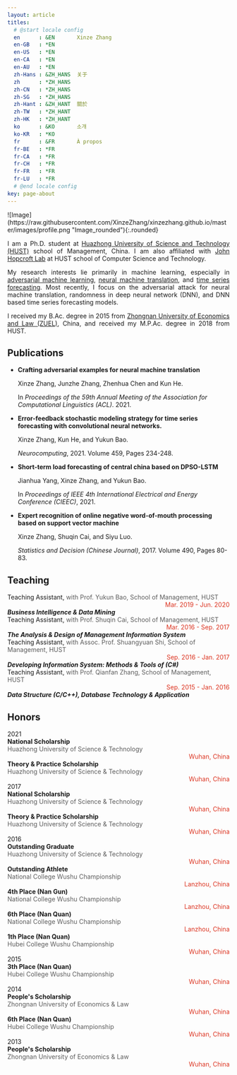 ```yaml
---
layout: article
titles:
  # @start locale config
  en      : &EN       Xinze Zhang
  en-GB   : *EN
  en-US   : *EN
  en-CA   : *EN
  en-AU   : *EN
  zh-Hans : &ZH_HANS  关于
  zh      : *ZH_HANS
  zh-CN   : *ZH_HANS
  zh-SG   : *ZH_HANS
  zh-Hant : &ZH_HANT  關於
  zh-TW   : *ZH_HANT
  zh-HK   : *ZH_HANT
  ko      : &KO       소개
  ko-KR   : *KO
  fr      : &FR       À propos
  fr-BE   : *FR
  fr-CA   : *FR
  fr-CH   : *FR
  fr-FR   : *FR
  fr-LU   : *FR
  # @end locale config
key: page-about
---
```


<div class="grid-container">
<div class="grid grid--p-2">
<div class="cell cell--12 cell--md-3 " markdown='1'>
![Image](https://raw.githubusercontent.com/XinzeZhang/xinzezhang.github.io/master/images/profile.png "Image_rounded"){:.rounded}
</div>
<div class="cell cell--12 cell--md-auto" style="text-align: justify"   markdown='1'>

I am a Ph.D. student at [Huazhong University of Science and Technology (HUST)](http://english.hust.edu.cn/) school of Management, China. I am also affiliated with [John Hopcroft Lab](http://mathcenter.hust.edu.cn/Research_Groups/John_Hopcroft_Lab_for_Data_Science.htm) at HUST school of Computer Science and Technology.

My research interests lie primarily in machine learning, especially in [adversarial machine learning](https://en.wikipedia.org/wiki/Adversarial_machine_learning), [neural machine translation](https://en.wikipedia.org/wiki/Neural_machine_translation), and [time series forecasting](https://en.wikipedia.org/wiki/Time_series#Prediction_and_forecasting). Most recently, I focus on the adversarial attack for neural machine translation, randomness in deep neural network (DNN), and DNN based time series forecasting models.

I received my B.Ac. degree in 2015 from [Zhongnan University of Economics and Law (ZUEL)](http://www.zuel.edu.cn/), China, and received my M.P.Ac. degree in 2018 from HUST.
</div>
</div>
</div>

## Publications

- **Crafting adversarial examples for neural machine translation**

    Xinze Zhang, Junzhe Zhang, Zhenhua Chen and Kun He.

    In *Proceedings of the 59th Annual Meeting of the Association for Computational Linguistics (ACL)*. 2021.

- **Error-feedback stochastic modeling strategy for time series forecasting with convolutional neural networks.**

    Xinze Zhang, Kun He, and Yukun Bao.

    *Neurocomputing*, 2021. Volume 459, Pages 234-248.

- **Short-term load forecasting of central china based on DPSO-LSTM**

    Jianhua Yang, Xinze Zhang, and Yukun Bao.

    In *Proceedings of IEEE 4th International Electrical and Energy Conference (CIEEC)*, 2021.

- **Expert recognition of online negative word-of-mouth processing based on support vector machine**

    Xinze Zhang, Shuqin Cai, and Siyu Luo.

    *Statistics and Decision (Chinese Journal)*, 2017. Volume 490, Pages 80-83.


## Teaching

<div class="grid grid--px-1">

<div class="cell cell--12 cell--md-9 " style="text-align: left" >
Teaching Assistant, 
<font color="#5D5D5D">
with Prof. Yukun Bao, School of Management, HUST
</font>
</div>
<div class="cell cell--12 cell--md-3 "  style="text-align: right;color:#DC3522">
Mar. 2019 - Jun. 2020
</div>
<div class="cell cell--12 cell--md-1" >
</div>
<div class="cell cell--12 cell--md-11" style="text-align: left" >
<i><b>Business Intelligence & Data Mining</b></i>
</div>

<div class="cell cell--12 cell--md-9 " style="text-align: left;display: inline-block;"  >
Teaching Assistant,
<font color="#5D5D5D">
with Prof. Shuqin Cai, School of Management, HUST
</font>
</div>
<div class="cell cell--12 cell--md-3 "  style="text-align: right;color:#DC3522">
Mar. 2016 - Sep. 2017
</div>
<div class="cell cell--12 cell--md-1" >
</div>
<div class="cell cell--12 cell--md-11" style="text-align: left" >
<i><b>The Analysis & Design of Management Information System</b></i>
</div>

<div class="cell cell--12 cell--md-9 " style="text-align: left" >
Teaching Assistant,
<font color="#5D5D5D">
with Assoc. Prof. Shuangyuan Shi, School of Management, HUST
</font>
</div>
<div class="cell cell--12 cell--md-3 "  style="text-align: right;color:#DC3522">
Sep. 2016 - Jan. 2017
</div>
<div class="cell cell--12 cell--md-1 " ></div>
<div class="cell cell--12 cell--md-11" style="text-align: left" >
<i><b>Developing Information System: Methods & Tools of  (C#)</b></i>
</div>

<div class="cell cell--12 cell--md-9 " style="text-align: left" >
Teaching Assistant,
<font color="#5D5D5D">
with Prof. Qianfan Zhang, School of Management, HUST
</font>
</div>
<div class="cell cell--12 cell--md-3 "  style="text-align: right;color:#DC3522">
Sep. 2015 - Jan. 2016
</div>
<div class="cell cell--12 cell--md-1 " ></div>
<div class="cell cell--12 cell--md-11" style="text-align: left" >
<i><b>Data Structure (C/C++), Database Technology & Application</b></i>
</div>

</div>

## Honors 

<div class="grid-container">
<div class="grid grid--px-1">

<div class="cell cell--12 cell--md-1 " >
2021
</div>
<div class="cell cell--12 cell--md-4" style="text-align: justify">
<b>National Scholarship</b>
</div>
<div class="cell cell--12 cell--md-5" style="text-align: justify;color:#5D5D5D" >
Huazhong University of Science & Technology
</div>
<div class="cell cell--12 cell--md-2" style="text-align: right;color:#DC3522" >
Wuhan, China
</div>

<div class="cell cell--12 cell--md-1 " >
</div>
<div class="cell cell--12 cell--md-4" style="text-align: justify" >
<b>Theory & Practice Scholarship</b>
</div>
<div class="cell cell--12 cell--md-5" style="text-align: justify;color:#5D5D5D" >
Huazhong University of Science & Technology
</div>
<div class="cell cell--12 cell--md-2" style="text-align: right;color:#DC3522" >
Wuhan, China
</div>

<div class="cell cell--12 cell--md-1 " >
2017
</div>
<div class="cell cell--12 cell--md-4" style="text-align: justify" >
<b>National Scholarship</b>
</div>
<div class="cell cell--12 cell--md-5" style="text-align: justify;color:#5D5D5D" >
Huazhong University of Science & Technology
</div>
<div class="cell cell--12 cell--md-2" style="text-align: right;color:#DC3522" >
Wuhan, China
</div>

<div class="cell cell--12 cell--md-1 " >

</div>
<div class="cell cell--12 cell--md-4" style="text-align: justify" >
<b>Theory & Practice Scholarship</b>
</div>
<div class="cell cell--12 cell--md-5" style="text-align: justify;color:#5D5D5D" >
Huazhong University of Science & Technology
</div>
<div class="cell cell--12 cell--md-2" style="text-align: right;color:#DC3522" >
Wuhan, China
</div>

<div class="cell cell--12 cell--md-1 " >
2016
</div>
<div class="cell cell--12 cell--md-4" style="text-align: justify" >
<b>Outstanding Graduate </b>
</div>
<div class="cell cell--12 cell--md-5" style="text-align: justify;color:#5D5D5D" >
Huazhong University of Science & Technology
</div>
<div class="cell cell--12 cell--md-2" style="text-align: right;color:#DC3522" >
Wuhan, China
</div>

<div class="cell cell--12 cell--md-1 " >

</div>
<div class="cell cell--12 cell--md-4" style="text-align: justify" >
<b>Outstanding Athlete </b>
</div>
<div class="cell cell--12 cell--md-5" style="text-align: justify;color:#5D5D5D" >
National College Wushu Championship
</div>
<div class="cell cell--12 cell--md-2" style="text-align: right;color:#DC3522" >
Lanzhou, China
</div>


<div class="cell cell--12 cell--md-1 " >

</div>
<div class="cell cell--12 cell--md-4" style="text-align: justify" >
<b>4th Place (Nan Gun)</b>
</div>
<div class="cell cell--12 cell--md-5" style="text-align: justify;color:#5D5D5D" >
National College Wushu Championship
</div>
<div class="cell cell--12 cell--md-2" style="text-align: right;color:#DC3522" >
Lanzhou, China
</div>

<div class="cell cell--12 cell--md-1 " >

</div>
<div class="cell cell--12 cell--md-4" style="text-align: justify" >
<b>6th Place (Nan Quan)</b>
</div>
<div class="cell cell--12 cell--md-5" style="text-align: justify;color:#5D5D5D" >
National College Wushu Championship
</div>
<div class="cell cell--12 cell--md-2" style="text-align: right;color:#DC3522" >
Lanzhou, China
</div>

<div class="cell cell--12 cell--md-1 " >

</div>
<div class="cell cell--12 cell--md-4" style="text-align: justify" >
<b>1th Place (Nan Quan)</b>
</div>
<div class="cell cell--12 cell--md-5" style="text-align: justify;color:#5D5D5D" >
Hubei College Wushu Championship
</div>
<div class="cell cell--12 cell--md-2" style="text-align: right;color:#DC3522" >
Wuhan, China
</div>

<div class="cell cell--12 cell--md-1 " >
2015
</div>
<div class="cell cell--12 cell--md-4" style="text-align: justify" >
<b>3th Place (Nan Quan)</b>
</div>
<div class="cell cell--12 cell--md-5" style="text-align: justify;color:#5D5D5D" >
Hubei College Wushu Championship
</div>
<div class="cell cell--12 cell--md-2" style="text-align: right;color:#DC3522" >
Wuhan, China
</div>

<div class="cell cell--12 cell--md-1 " >
2014
</div>
<div class="cell cell--12 cell--md-4" style="text-align: justify" >
<b>People's Scholarship</b>
</div>
<div class="cell cell--12 cell--md-5" style="text-align: justify;color:#5D5D5D" >
Zhongnan University of Economics & Law
</div>
<div class="cell cell--12 cell--md-2" style="text-align: right;color:#DC3522" >
Wuhan, China
</div>

<div class="cell cell--12 cell--md-1 " >
</div>
<div class="cell cell--12 cell--md-4" style="text-align: justify" >
<b>6th Place (Nan Quan)</b>
</div>
<div class="cell cell--12 cell--md-5" style="text-align: justify;color:#5D5D5D" >
Hubei College Wushu Championship
</div>
<div class="cell cell--12 cell--md-2" style="text-align: right;color:#DC3522" >
Wuhan, China
</div>

<div class="cell cell--12 cell--md-1 " >
2013
</div>
<div class="cell cell--12 cell--md-4" style="text-align: justify" >
<b>People's Scholarship</b>
</div>
<div class="cell cell--12 cell--md-5" style="text-align: justify;color:#5D5D5D" >
Zhongnan University of Economics & Law
</div>
<div class="cell cell--12 cell--md-2" style="text-align: right;color:#DC3522" >
Wuhan, China
</div>



</div>
</div>